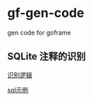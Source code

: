 # gf-gen-code
gen code  for goframe

## SQLite 注释的识别

[识别逻辑](https://github.com/clh021/gf-gen-code/commit/54d110e663c8eedd51f40c750be10726b2dfdb65)

[sql示例](https://github.com/clh021/gf-gen-code/blob/main/service/db/test.sql)
